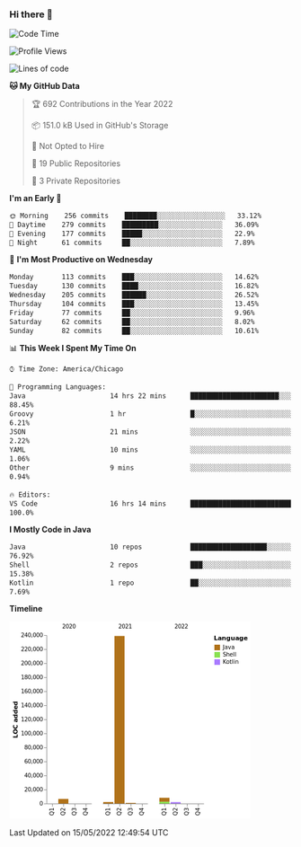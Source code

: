 ### Hi there 👋


<!--START_SECTION:waka-->
![Code Time](http://img.shields.io/badge/Code%20Time-2%2C253%20hrs%2024%20mins-blue)

![Profile Views](http://img.shields.io/badge/Profile%20Views-0-blue)

![Lines of code](https://img.shields.io/badge/From%20Hello%20World%20I%27ve%20Written-259%20Thousand%20lines%20of%20code-blue)

**🐱 My GitHub Data** 

> 🏆 692 Contributions in the Year 2022
 > 
> 📦 151.0 kB Used in GitHub's Storage 
 > 
> 🚫 Not Opted to Hire
 > 
> 📜 19 Public Repositories 
 > 
> 🔑 3 Private Repositories  
 > 
**I'm an Early 🐤** 

```text
🌞 Morning    256 commits    ████████░░░░░░░░░░░░░░░░░   33.12% 
🌆 Daytime    279 commits    █████████░░░░░░░░░░░░░░░░   36.09% 
🌃 Evening    177 commits    █████░░░░░░░░░░░░░░░░░░░░   22.9% 
🌙 Night      61 commits     ██░░░░░░░░░░░░░░░░░░░░░░░   7.89%

```
📅 **I'm Most Productive on Wednesday** 

```text
Monday       113 commits    ███░░░░░░░░░░░░░░░░░░░░░░   14.62% 
Tuesday      130 commits    ████░░░░░░░░░░░░░░░░░░░░░   16.82% 
Wednesday    205 commits    ██████░░░░░░░░░░░░░░░░░░░   26.52% 
Thursday     104 commits    ███░░░░░░░░░░░░░░░░░░░░░░   13.45% 
Friday       77 commits     ██░░░░░░░░░░░░░░░░░░░░░░░   9.96% 
Saturday     62 commits     ██░░░░░░░░░░░░░░░░░░░░░░░   8.02% 
Sunday       82 commits     ██░░░░░░░░░░░░░░░░░░░░░░░   10.61%

```


📊 **This Week I Spent My Time On** 

```text
⌚︎ Time Zone: America/Chicago

💬 Programming Languages: 
Java                     14 hrs 22 mins      ██████████████████████░░░   88.45% 
Groovy                   1 hr                █░░░░░░░░░░░░░░░░░░░░░░░░   6.21% 
JSON                     21 mins             ░░░░░░░░░░░░░░░░░░░░░░░░░   2.22% 
YAML                     10 mins             ░░░░░░░░░░░░░░░░░░░░░░░░░   1.06% 
Other                    9 mins              ░░░░░░░░░░░░░░░░░░░░░░░░░   0.94%

🔥 Editors: 
VS Code                  16 hrs 14 mins      █████████████████████████   100.0%

```

**I Mostly Code in Java** 

```text
Java                     10 repos            ███████████████████░░░░░░   76.92% 
Shell                    2 repos             ███░░░░░░░░░░░░░░░░░░░░░░   15.38% 
Kotlin                   1 repo              ██░░░░░░░░░░░░░░░░░░░░░░░   7.69%

```


**Timeline**

![Chart not found](https://raw.githubusercontent.com/powercasgamer/powercasgamer/master/charts/bar_graph.png) 


 Last Updated on 15/05/2022 12:49:54 UTC
<!--END_SECTION:waka-->
